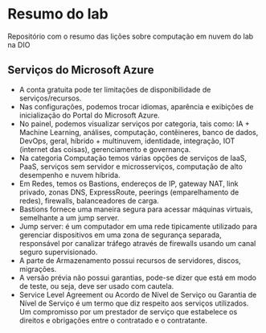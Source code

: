 # Resumo do lab

Repositório com o resumo das lições sobre computação em nuvem do lab na DIO

## Serviços do Microsoft Azure

- A conta gratuita pode ter limitações de disponibilidade de serviços/recursos.
- Nas configurações, podemos trocar idiomas, aparência e exibições de inicialização do Portal do Microsoft Azure.
- No painel, podemos visualizar serviços por categoria, tais como: IA + Machine Learning, análises, computação, contêineres, banco de dados, DevOps, geral, híbrido + multinuvem, identidade, integração, IOT (internet das coisas), gerenciamento e governança.
- Na categoria Computação temos várias opções de serviços de IaaS, PaaS, serviços sem servidor e microsserviços, computação de alto desempenho e nuvem híbrida.
- Em Redes, temos os Bastions, endereços de IP, gateway NAT, link privado, zonas DNS, ExpressRoute, peerings (emparelhamento de redes), firewalls, balanceadores de carga.
- Bastions fornece uma maneira segura para acessar máquinas virtuais, semelhante a um jump server.
- Jump server: é um computador em uma rede tipicamente utilizado para gerenciar dispositivos em uma zona de segurança separada, responsável por canalizar tráfego através de firewalls usando um canal seguro supervisionado.
- A parte de Armazenamento possui recursos de servidores, discos, migrações.
- A versão prévia não possui garantias, pode-se dizer que está em modo de teste, ou seja, deve ser usado com cautela.
- Service Level Agreement ou Acordo de Nível de Serviço ou Garantia de Nível de Serviço é um termo que diz respeito aos serviços utilizados. Um compromisso por um prestador de serviço que estabelece os direitos e obrigações entre o contratado e o contratante.
